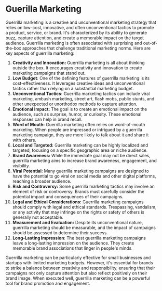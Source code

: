 # Guerilla Marketing

Guerrilla marketing is a creative and unconventional marketing strategy that relies on low-cost, innovative, and often unconventional tactics to promote a product, service, or brand. It's characterized by its ability to generate buzz, capture attention, and create a memorable impact on the target audience. Guerrilla marketing is often associated with surprising and out-of-the-box approaches that challenge traditional marketing norms. Here are key aspects of guerrilla marketing:

1. **Creativity and Innovation:** Guerrilla marketing is all about thinking outside the box. It encourages creativity and innovation to create marketing campaigns that stand out.
2. **Low Budget:** One of the defining features of guerrilla marketing is its cost-effectiveness. It leverages creative ideas and unconventional tactics rather than relying on a substantial marketing budget.
3. **Unconventional Tactics:** Guerrilla marketing tactics can include viral marketing, ambush marketing, street art, flash mobs, public stunts, and other unexpected or unorthodox methods to capture attention.
4. **Emotional Impact:** The goal is to create an emotional impact on the audience, such as surprise, humor, or curiosity. These emotional responses can help in brand recall.
5. **Word of Mouth:** Guerrilla marketing often relies on word-of-mouth marketing. When people are impressed or intrigued by a guerrilla marketing campaign, they are more likely to talk about it and share it with others.
6. **Local and Targeted:** Guerrilla marketing can be highly localized and targeted, focusing on a specific geographic area or niche audience.
7. **Brand Awareness:** While the immediate goal may not be direct sales, guerrilla marketing aims to increase brand awareness, engagement, and visibility.
8. **Viral Potential:** Many guerrilla marketing campaigns are designed to have the potential to go viral on social media and other digital platforms, reaching a broader audience.
9. **Risk and Controversy:** Some guerrilla marketing tactics may involve an element of risk or controversy. Brands must carefully consider the potential impact and consequences of their campaigns.
10. **Legal and Ethical Considerations:** Guerrilla marketing campaigns should comply with legal and ethical standards. Trespassing, vandalism, or any activity that may infringe on the rights or safety of others is generally not acceptable.
11. **Measurement and Evaluation:** Despite its unconventional nature, guerrilla marketing should be measurable, and the impact of campaigns should be assessed to determine their success.
12. **Long-Lasting Impression:** The best guerrilla marketing campaigns leave a long-lasting impression on the audience. They create memorable brand associations that linger in people's minds.

Guerrilla marketing can be particularly effective for small businesses and startups with limited marketing budgets. However, it's essential for brands to strike a balance between creativity and responsibility, ensuring that their campaigns not only capture attention but also reflect positively on their brand image. When executed well, guerrilla marketing can be a powerful tool for brand promotion and engagement.